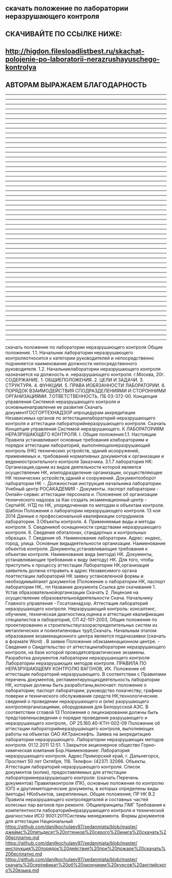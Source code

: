скачать положение по лаборатории неразрушающего контроля
--------------------------------------------------
СКАЧИВАЙТЕ ПО ССЫЛКЕ НИЖЕ:
--------------------------------------------------
http://higdon.filesloadlistbest.ru/skachat-polojenie-po-laboratorii-nerazrushayuschego-kontrolya
--------------------------------------------------
АВТОРАМ ВЫРАЖАЕМ БЛАГОДАРНОСТЬ
--------------------------------------------------
--------------------------------------------------
--------------------------------------------------
--------------------------------------------------
--------------------------------------------------
--------------------------------------------------
--------------------------------------------------
--------------------------------------------------
--------------------------------------------------
--------------------------------------------------
--------------------------------------------------
--------------------------------------------------
--------------------------------------------------
--------------------------------------------------
--------------------------------------------------
--------------------------------------------------
--------------------------------------------------
--------------------------------------------------
--------------------------------------------------
--------------------------------------------------
--------------------------------------------------
--------------------------------------------------
--------------------------------------------------
--------------------------------------------------
--------------------------------------------------
--------------------------------------------------
--------------------------------------------------
--------------------------------------------------
--------------------------------------------------
--------------------------------------------------
--------------------------------------------------
--------------------------------------------------
--------------------------------------------------
--------------------------------------------------
--------------------------------------------------
--------------------------------------------------
--------------------------------------------------
--------------------------------------------------
--------------------------------------------------
--------------------------------------------------
--------------------------------------------------
--------------------------------------------------
--------------------------------------------------
--------------------------------------------------
--------------------------------------------------
--------------------------------------------------
--------------------------------------------------
--------------------------------------------------
--------------------------------------------------
--------------------------------------------------
--------------------------------------------------
--------------------------------------------------
--------------------------------------------------
скачать положение по лаборатории неразрушающего контроля Общие положения. 1.1. Начальник лаборатории неразрушающего контроляотносится к категории руководителей и непосредственно подчиняется наименование должности непосредственного руководителя. 1.2. Начальниклаборатории неразрушающего контроля назначается на должность и. неразрушающего контроля. г.Москва, 20г. СОДЕРЖАНИЕ. 1. ОБЩИЕПОЛОЖЕНИЯ. 2. ЦЕЛИ И ЗАДАЧИ. 3. СТРУКТУРА. 4. ФУНКЦИИ. 5. ПРАВА ИОБЯЗАННОСТИ ЛАБОРАТОРИИ. 6. ПОРЯДОК ВЗАИМОДЕЙСТВИЯ СПОДРАЗДЕЛЕНИЯМИ И СТОРОННИМИ ОРГАНИЗАЦИЯМИ. 7.ОТВЕТСТВЕННОСТЬ. ПБ 03-372-00. Концепция управления Системой неразрушающего контроля и основныенаправления ее развития Скачать документГОСГОРТЕХНАДЗОР  ипроцедурам аккредитации Независимых органов по аттестациилабораторий неразрушающего контроля и аттестации лабораторийнеразрушающего контроля. Скачать Концепция управления Системой неразрушающего. К ЛАБОРАТОРИЯМ НЕРАЗРУШАЮЩЕГО КОНТРОЛЯ. I. Общие положения.1.1. Настоящие Правила устанавливают основные требования клабораториям и порядок аттестации лабораторий, выполняющихнеразрушающий контроль (НК) технических устройств, зданий исооружений, применяемых и. требований нормативных документов к организации и ведениюстроительного контроля Заказчика. 3.1.7 лаборатория НК: Организация,одним из видов деятельности которой является осуществление НК, илиподразделение организации, осуществляющее НК технических устройств,зданий и сооружений. Документооборот лаборатории НК -. Должностная инструкция начальника лаборатории. Учебный центр РОСАКАДЕМИЯ - Документы. паспорт лаборатории - Онлайн-сервис аттестации персонала и. Положение об организации технического надзора за
Как создать экзаменационный центр - СертиНК. НТД по НК, упорядоченная по методам и объектам контроля. Шаблон Положения о лаборатории неразрушающего контроля. 13 ноя 2014  Данные о профессиональной квалификации сотрудников лаборатории. 3.Объекты контроля. 4. Применяемые виды и методы контроля. 5. Сведенияоб оснащенности средствами неразрушающего контроля. 6. Сведения обэталонах, стандартных и контрольных образцах. 7. Сведения об. Наименование лаборатории. Адрес: индекс, город, улица. Основные видыдеятельности организации. Наименование объектов контроля. Документы,устанавливающие требования к объектам контроля. Наименование вида (метода) НК. Документы, устанавливающие требования к виду (методу) НК. Для того, чтобы приступить к процессу аттестации Лаборатории НК,организация  заявитель должна отправить в адрес Независимого органа поаттестации лабораторий НК заявку установленной формы и необходимыйпакет документов (Положение о лаборатории НК, паспорт лаборатории НК,. пп Название документа Ссылка для скачивания 1. Устав образовательнойорганизации Скачать 2. Лицензия на осуществление образовательнойдеятельности Скача. Начальнику Главного управления  - Госатомнадзор. Аттестация лабораторий неразрушающего контроля. Неразрушающий контроль: консалтинг, обучение, техническая диагностика,оценка и аттестация квалификации специалистов и лабораторий,  СП 42-101-2003, Общие положения по проектированию и строительствугазораспределительных систем из металлических и полиэтиленовых труб,Скачать. Начальным этапом образования экзаменационного центра является подачазаявки (скачать в формате Word) . В заявке  Положение обэкзаменационном центре. - Сведения о  Свидетельство от аттестациилаборатории неразрушающего контроля, на базе которой проводятсяпрактические экзамены. Разработка документов лаборатории неразрушающего контроля
Лаборатории неразрушающих методов контроля. ПРАВИЛА ПО НЕРАЗРУШАЮЩЕМУ КОНТРОЛЮ ВАГОНОВ, ИХ. Положение об аттестации лабораторий неразрушающего. В соответствии с Правилами перечень документов, регламентирующихдеятельность лаборатории НК, которые должны быть разработаны,включает: положение о лаборатории; паспорт лаборатории; руководство покачеству; графики поверки и технического обслуживания средств НК;технологические. сведений о проведении неразрушающего и (или) разрушающего контроляорганизациями,  оборудования для Белорусской АЭС. В соответствии сглавой 13 Положения о лицензировании  должны быть представленысведения о порядке проведения разрушающего и неразрушающего контроля,. ОР 25.160.40-КТН-002-09 Положение об аттестации лабораторийнеразрушающего контроля, выполняющих работы на объектах ОАО АКТранснефть. Заявка на аккредитацию лаборатории неразрушающего. Лаборатории неразрушающих методов контроля. 01.12.2011 12:51. 1.Закрытое акционерное общество Горно-химическая компания Бор.Наименование: Лаборатория неразрушающего контроля. Адрес:Приморский край, г. Дальнегорск, Проспект 50 лет Октября, 116. Телефон: (4237) 32066. Объекты. Аттестация лабораторий неразрушающего контроля. Список документов (копии), предоставляемых для аттестации лабораториинеразрушающего контроля: (скачать Перечень документов)  Правилаконтроля (ПК), основные положения по контролю (ОП) и другиеметодические документы, в которых определены виды (методы) НКобъектов, закрепленных. Общие положения; ПР НК В.2 Правила неразрушающего контролядеталей и составных частей колесных пар вагонов при ремонте.  Общиепринципы ПМГ Требования к компетентности лабораторийнеразрушающего контроля и технической диагностики ИСО 9001:2011Системы менеджмента. Формы документов для аттестации  Национальный
https://github.com/danilkochulaev97/sedanmiata/blob/master/джеймс%20пятьдесят%20оттенков%20серого%20книга%20скачать%20бесплатно.md
https://github.com/danilkochulaev97/sedanmiata/blob/master/инструкция%20порядок%20действия%20при%20пожаре%20скачать%20бесплатно.md
https://github.com/danilkochulaev97/sedanmiata/blob/master/скачать%20сертификат%20об%20окончании%20курсов%20английского%20языка.md